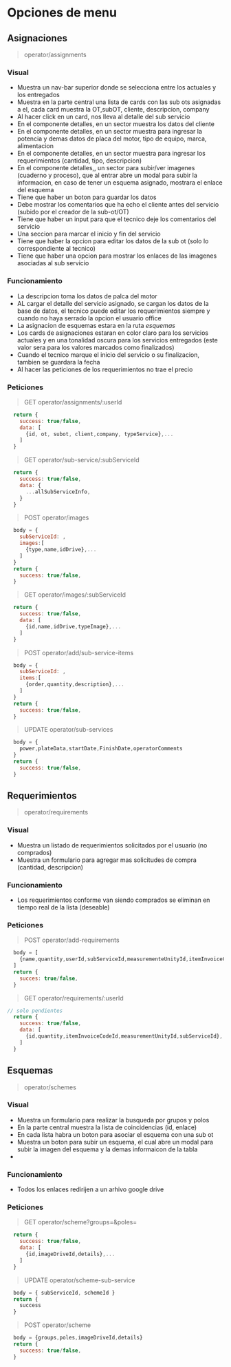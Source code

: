 # Opciones de menu
## Asignaciones
  > operator/assignments                                          
  ### Visual
  - Muestra un nav-bar superior donde se selecciona entre los actuales y los entregados
  - Muestra en la parte central una lista de cards con las sub ots asignadas a el, cada card muestra la OT,subOT, cliente, descripcion, company
  - Al hacer click en un card, nos lleva al detalle del sub servicio
  - En el componente detalles, en un sector muestra los datos del cliente
  - En el componente detalles, en un sector muestra para ingresar la potencia y demas datos de placa del motor, tipo de equipo, marca, alimentacion
  - En el componente detalles, en un sector muestra para ingresar los requerimientos (cantidad, tipo, descripcion)
  - En el componente detalles,, un sector para subir/ver imagenes (cuaderno y proceso), que al entrar abre un modal para subir la informacion, en caso de tener un esquema asignado, mostrara el enlace del esquema
  - Tiene que haber un boton para guardar los datos
  - Debe mostrar los comentarios que ha echo el cliente antes del servicio (subido por el creador de la sub-ot/OT)
  - Tiene que haber un input para que el tecnico deje los comentarios del servicio
  - Una seccion para marcar el inicio y fin del servicio
  - Tiene que haber la opcion para editar los datos de la sub ot (solo lo correspondiente al tecnico)
  - Tiene que haber una opcion para mostrar los enlaces de las imagenes asociadas al sub servicio
  ### Funcionamiento
  - La descripcion toma los datos de palca del motor
  - AL cargar el detalle del servicio asignado, se cargan los datos de la base de datos, el tecnico puede editar los requerimientos siempre y cuando no haya serrado la opcion el usuario office
  - La asignacion de esquemas estara en la ruta *esquemas* 
  - Los cards de asignaciones estaran en color claro para los servicios actuales y en una tonalidad oscura para los servicios entregados (este valor sera para los valores marcados como finalizados)
  - Cuando el tecnico marque el inicio del servicio o su finalizacion, tambien se guardara la fecha
  - Al hacer las peticiones de los requerimientos no trae el precio
  ### Peticiones
  >GET operator/assignments/:userId
  ```javascript
    return {
      success: true/false,
      data: [
        {id, ot, subot, client,company, typeService},...
      ]
    }
  ```
  >GET operator/sub-service/:subServiceId
  ```javascript
    return {
      success: true/false,
      data: {
        ...allSubServiceInfo,
      }
    }
  ```
  >POST operator/images
  ```javascript
    body = {
      subServiceId: ,
      images:[
        {type,name,idDrive},...
      ]
    }
    return {
      success: true/false,
    }
  ```
  >GET operator/images/:subServiceId
  ```javascript
    return {
      success: true/false,
      data: [
        {id,name,idDrive,typeImage},...
      ]
    }
  ```
  >POST operator/add/sub-service-items
  ```javascript
    body = {
      subServiceId: ,
      items:[
        {order,quantity,description},...
      ]
    }
    return {
      success: true/false,
    }
  ```
  >UPDATE operator/sub-services
  ```javascript
    body = {
      power,plateData,startDate,FinishDate,operatorComments
    }
    return {
      success: true/false,
    }
  ```



## Requerimientos
  > operator/requirements
  ### Visual
  - Muestra un listado de requerimientos solicitados por el usuario (no comprados)
  - Muestra un formulario para agregar mas solicitudes de compra (cantidad, descripcion)
  ### Funcionamiento
  - Los requerimientos conforme van siendo comprados se eliminan en tiempo real de la lista (deseable)
  ### Peticiones
  >POST operator/add-requirements
  ```javascript
    body = [
      {name,quantity,userId,subServiceId,measurementeUnityId,itemInvoiceCodeId},...
    ]
    return {
      succes: true/false,
    }
  ```
  >GET operator/requirements/:userId
  ```javascript
  // solo pendientes
    return {
      success: true/false,
      data: [
        {id,quantity,itemInvoiceCodeId,measurementUnityId,subServiceId},...
      ]
    }
  ```

## Esquemas
  > operator/schemes
  ### Visual
  - Muestra un formulario para realizar la busqueda por grupos y polos
  - En la parte central muestra la lista de coincidencias (id, enlace)
  - En cada lista habra un boton para asociar el esquema con una sub ot
  - Muestra un boton para subir un esquema, el cual abre un modal para subir la imagen del esquema y la demas informaicon de la tabla
  - 
  ### Funcionamiento
  - Todos los enlaces redirijen a un arhivo google drive
  ### Peticiones
  >GET operator/scheme?groups=&poles=
  ```javascript
    return {
      success: true/false,
      data: [
        {id,imageDriveId,details},...
      ]
    }
  ```
  >UPDATE operator/scheme-sub-service
  ```javascript
    body = { subServiceId, schemeId }
    return {
      success
    }
  ```
  >POST operator/scheme
  ```javascript
    body = {groups,poles,imageDriveId,details}
    return {
      success: true/false,
    }
  ```

